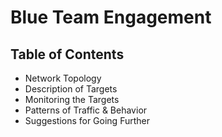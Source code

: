 # Blue Team Engagement

## Table of Contents

- Network Topology
- Description of Targets
- Monitoring the Targets
- Patterns of Traffic & Behavior
- Suggestions for Going Further
